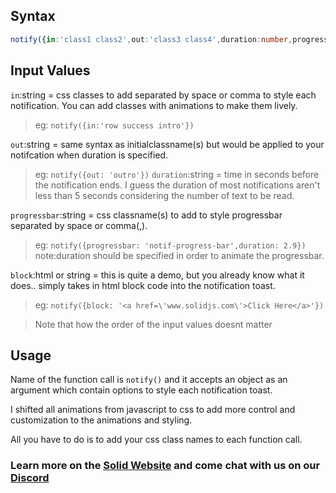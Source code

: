 ## Syntax
```typescript
notify({in:'class1 class2',out:'class3 class4',duration:number,progressbar:'class5'})}
```

## Input Values
`in`:string = css classes to add separated by space or comma to style each notification. You can add classes with animations to make them lively.
>eg: `notify({in:'row success intro'})`

`out`:string = same syntax as initialclassname(s) but would be applied to your notifcation when duration is specified.
>eg: `notify({out: 'outro'})`
`duration`:string = time in seconds before the notification ends.
>I guess the duration of most notifications aren't less than 5 seconds considering the number of text to be read.

`progressbar`:string = css classname(s) to add to style progressbar separated by space or comma(,).
>eg: `notify({progressbar: 'notif-progress-bar',duration: 2.9})`
>note:duration should be specified in order to animate the progressbar.

`block`:html or string = this is quite a demo, but you already know what it does.. simply takes in html block code into the notification toast.
>eg: `notify({block: '<a href=\'www.solidjs.com\'>Click Here</a>'})`

>Note that how the order of the input values doesnt matter

## Usage
Name of the function call is `notify()` and it accepts an object as an argument which contain options to style each notification toast.

I shifted all animations from javascript to css to add more control and customization to the animations and styling.

All you have to do is to add your css class names to each function call.

### Learn more on the [Solid Website](https://solidjs.com) and come chat with us on our [Discord](https://discord.com/invite/solidjs)
